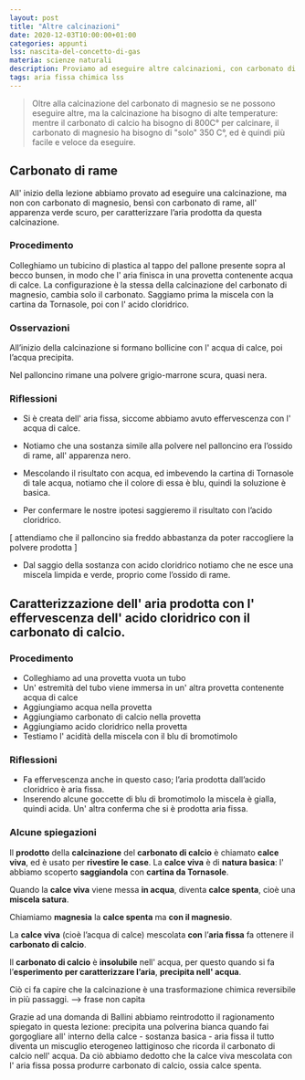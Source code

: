 ```yaml
---
layout: post
title: "Altre calcinazioni"
date: 2020-12-03T10:00:00+01:00
categories: appunti
lss: nascita-del-concetto-di-gas
materia: scienze naturali
description: Proviamo ad eseguire altre calcinazioni, con carbonato di rame e ne saggiamo il prodotto.
tags: aria fissa chimica lss
---
```

> Oltre alla calcinazione del carbonato di magnesio se ne possono eseguire altre, ma la calcinazione ha bisogno di alte temperature: mentre il carbonato di calcio ha bisogno di 800C° per calcinare, il carbonato di magnesio ha bisogno di "solo" 350 C°, ed è quindi più facile e veloce da eseguire.

## Carbonato di rame

All' inizio della lezione abbiamo provato ad eseguire una calcinazione, ma non con carbonato di magnesio, bensì con carbonato di rame, all' apparenza verde scuro, per caratterizzare l’aria prodotta da questa calcinazione.

### Procedimento

Colleghiamo un tubicino di plastica al tappo del pallone presente sopra al becco bunsen, in modo che l' aria finisca in una provetta contenente acqua di calce. La configurazione è la stessa della calcinazione del carbonato di magnesio, cambia solo il carbonato. Saggiamo prima la miscela con la cartina da Tornasole, poi con l' acido cloridrico.

### Osservazioni

All’inizio della calcinazione si formano bollicine con l' acqua di calce, poi l’acqua precipita.

Nel palloncino rimane una polvere grigio-marrone scura, quasi nera. 

### Riflessioni

- Si è creata dell' aria fissa, siccome abbiamo avuto effervescenza con l' acqua di calce.

- Notiamo che una sostanza simile alla polvere nel palloncino era l’ossido di rame,  all' apparenza nero. 

- Mescolando il risultato con acqua, ed imbevendo la cartina di Tornasole di tale acqua, notiamo che il colore di essa è blu, quindi la soluzione è basica.

- Per confermare le nostre ipotesi saggieremo il risultato  con l’acido cloridrico.

[ attendiamo che il palloncino sia freddo abbastanza da poter raccogliere la polvere prodotta ]

- Dal saggio della sostanza con acido cloridrico notiamo che ne esce una miscela limpida e verde, proprio come l’ossido di rame.


## Caratterizzazione dell' aria prodotta con l' effervescenza dell' acido cloridrico con il carbonato di calcio.

### Procedimento 

- Colleghiamo ad una provetta vuota un tubo 
- Un' estremità del tubo viene immersa in un' altra provetta contenente acqua di calce
- Aggiungiamo acqua nella provetta
- Aggiungiamo carbonato di calcio nella provetta
- Aggiungiamo acido cloridrico nella provetta
- Testiamo l' acidità della miscela con il blu di bromotimolo

### Riflessioni

- Fa effervescenza anche in questo caso; l’aria prodotta dall’acido cloridrico è aria fissa.
- Inserendo alcune goccette di blu di bromotimolo la miscela è gialla, quindi acida. Un' altra conferma che si è prodotta aria fissa.

### Alcune spiegazioni

Il **prodotto** della **calcinazione** del **carbonato di calcio** è chiamato **calce viva**, ed è usato per **rivestire le case**. La **calce viva** è di **natura basica**: l' abbiamo scoperto **saggiandola** con **cartina da Tornasole**.

Quando la **calce viva** viene messa **in acqua**, diventa **calce spenta**, cioè una **miscela satura**. 

Chiamiamo **magnesia** la **calce spenta** ma **con il magnesio**.

La **calce viva** (cioè l’acqua di calce) mescolata **con** l’**aria fissa** fa ottenere il **carbonato di calcio**.

Il **carbonato di calcio** è **insolubile** nell' acqua, per questo quando si fa l’**esperimento per caratterizzare l’aria**, **precipita nell' acqua**. 

Ciò ci fa capire che la calcinazione è una trasformazione chimica reversibile in più passaggi. --> frase non capita


Grazie ad una domanda di Ballini abbiamo reintrodotto il ragionamento spiegato in questa lezione: precipita una polverina bianca quando fai gorgogliare all' interno della calce - sostanza basica - aria fissa il tutto diventa un miscuglio eterogeneo lattiginoso che ricorda il carbonato di calcio nell' acqua. Da ciò abbiamo dedotto che la calce viva mescolata con l' aria fissa possa produrre carbonato di calcio, ossia calce spenta.
